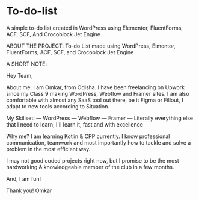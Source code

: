 # To-do-list
A simple to-do list created in WordPress using Elementor, FluentForms, ACF, SCF, And Crocoblock Jet Engine

ABOUT THE PROJECT:
To-do List made using WordPress, Elmentor, FluentForms, ACF, SCF, and Crocoblock Jet Engine

A SHORT NOTE:

Hey Team,

About me: 
I am Omkar, from Odisha. I have been freelancing on Upwork since my Class 9 making WordPress, Webflow and Framer sites. I am also comfortable with almost any SaaS tool out there, be it Figma or Fillout, I adapt to new tools according to Situation.

My Skillset:
— WordPress
— Webflow
— Framer
— Literally everything else that I need to learn, I'll learn it, fast and with excellence

Why me?
I am learning Kotlin & CPP currently. I know professional communication, teamwork and most importantly how to tackle and solve a problem in the most efficient way. 

I may not good coded projects right now, but I promise to be the most hardworking & knowledgeable member of the club in a few months.

And, I am fun!

Thank you!
Omkar
